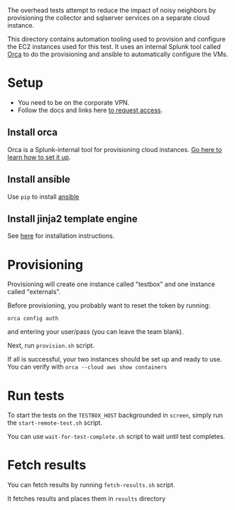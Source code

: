 The overhead tests attempt to reduce the impact of noisy neighbors by provisioning
the collector and sqlserver services on a separate cloud instance.

This directory contains automation tooling used to provision and configure 
the EC2 instances used for this test. It uses an internal Splunk tool 
called [Orca](https://core-ee.splunkdev.page/orca/) to do the provisioning 
and ansible to automatically configure the VMs.

# Setup

* You need to be on the corporate VPN.
* Follow the docs and links here [to request access](https://core-ee.splunkdev.page/orca/docs/providers/aws#through-cli).

## Install orca

Orca is a Splunk-internal tool for provisioning cloud instances.
[Go here to learn how to set it up](https://core-ee.splunkdev.page/orca/docs/setup).

## Install ansible

Use `pip` to install [ansible](https://docs.ansible.com/ansible/latest/installation_guide/intro_installation.html#)

## Install jinja2 template engine

See [here](https://github.com/mattrobenolt/jinja2-cli#install) for installation instructions.

# Provisioning

Provisioning will create one instance called "testbox" and one instance called "externals".

Before provisioning, you probably want to reset the token by running:
```
orca config auth
```
and entering your user/pass (you can leave the team blank).

Next, run `provision.sh` script.

If all is successful, your two instances should be set up and ready to use. You
can verify with `orca --cloud aws show containers`

# Run tests

To start the tests on the `TESTBOX_HOST` backgrounded in `screen`, simply 
run the `start-remote-test.sh` script.

You can use `wait-for-test-complete.sh` script to wait until test completes.

# Fetch results

You can fetch results by running `fetch-results.sh` script.

It fetches results and places them in `results` directory